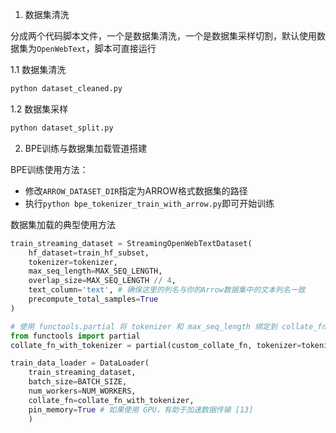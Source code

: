 
1. 数据集清洗

分成两个代码脚本文件，一个是数据集清洗，一个是数据集采样切割，默认使用数据集为`OpenWebText`，脚本可直接运行

1.1 数据集清洗

```bash
python dataset_cleaned.py
```

1.2 数据集采样

```bash
python dataset_split.py
```

2. BPE训练与数据集加载管道搭建

BPE训练使用方法：

- 修改`ARROW_DATASET_DIR`指定为ARROW格式数据集的路径
- 执行`python bpe_tokenizer_train_with_arrow.py`即可开始训练

数据集加载的典型使用方法

```py
train_streaming_dataset = StreamingOpenWebTextDataset(
    hf_dataset=train_hf_subset,
    tokenizer=tokenizer,
    max_seq_length=MAX_SEQ_LENGTH,
    overlap_size=MAX_SEQ_LENGTH // 4,
    text_column='text', # 确保这里的列名与你的Arrow数据集中的文本列名一致
    precompute_total_samples=True
)

# 使用 functools.partial 将 tokenizer 和 max_seq_length 绑定到 collate_fn
from functools import partial
collate_fn_with_tokenizer = partial(custom_collate_fn, tokenizer=tokenizer, max_seq_length=MAX_SEQ_LENGTH)

train_data_loader = DataLoader(
    train_streaming_dataset,
    batch_size=BATCH_SIZE,
    num_workers=NUM_WORKERS,
    collate_fn=collate_fn_with_tokenizer,
    pin_memory=True # 如果使用 GPU，有助于加速数据传输 [13]
    )
```

